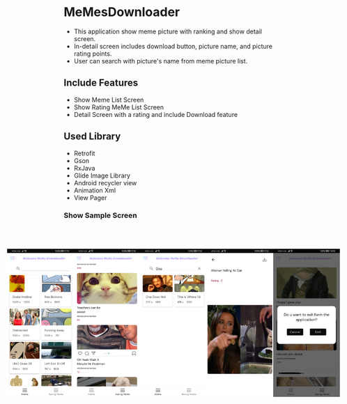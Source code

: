 # MeMesDownloader
+ This application show meme picture with ranking and show detail screen.
+ In-detail screen includes download button, picture name, and picture rating points.
+ User can search with picture's name from meme picture list.


## Include Features
- Show Meme List Screen
- Show Rating MeMe List Screen 
- Detail Screen with a rating and include Download feature 

## Used Library 
+ Retrofit
+ Gson
+ RxJava
+ Glide Image Library
+ Android recycler view
+ Animation Xml
+ View Pager

### Show Sample Screen 
<div style="display: flex; justify-content: center; padding: 50px; ">
<img src="https://github.com/ShineThyuZan/MeMesDownloader/blob/main/app/src/main/res/drawable-xxxhdpi/home.jpg" alt="Home Screenshot" width="170" height="340">
<img src="https://github.com/ShineThyuZan/MeMesDownloader/blob/main/app/src/main/res/drawable-xxxhdpi/rating_list.jpg" alt="Rating List Screenshot" width="170" height="340">
<img src="https://github.com/ShineThyuZan/MeMesDownloader/blob/main/app/src/main/res/drawable-xxxhdpi/search_result.jpg" alt="Search Result Screenshot" width="170" height="340">
<img src="https://github.com/ShineThyuZan/MeMesDownloader/blob/main/app/src/main/res/drawable-xxxhdpi/detail.jpg" alt="Detail Screenshot" width="170" height="340">
<img src="https://github.com/ShineThyuZan/MeMesDownloader/blob/main/app/src/main/res/drawable-xxxhdpi/exit.jpg" alt="Exit Dialog Screenshot" width="170" height="340">
</div>


